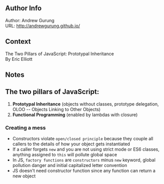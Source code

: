 
Author Info
-----------
Author: Andrew Gurung <br>
URL: http://andrewgurung.github.io/

Context
-------
The Two Pillars of JavaScript: Prototypal Inheritance <br>
By Eric Elliott

Notes
-----

## The two pillars of JavaScript:

1. **Prototypal Inheritance** (objects without classes, prototype delegation, OLOO -- Objects Linking to Other Objects)
2. **Functional Programming** (enabled by lambdas with closure)

### Creating a mess
- Constructors violate `open/closed principle` because they couple all callers to the details of how your object gets instantiated
- If a caller forgets `new` and you are not using strict mode or ES6 classes, anything assigned to `this` will pollute global space
- In JS, `factory functions` are `constructors` minus `new` keyword, global pollution danger and initial capitalized letter convention
- JS doesn't need constructor function since any function can return a new object
